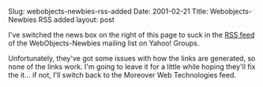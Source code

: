 Slug: webobjects-newbies-rss-added
Date: 2001-02-21
Title: Webobjects-Newbies RSS added
layout: post

I&#39;ve switched the news box on the right of this page to suck in the <a href="http://groups.yahoo.com/group/webobjects-newbies/messages?rss=1&amp;viscount=15">RSS feed</a> of the WebObjects-Newbies mailing list on Yahoo! Groups.

Unfortunately, they&#39;ve got some issues with how the links are generated, so none of the links work. I&#39;m going to leave it for a little while hoping they&#39;ll fix the it... if not, I&#39;ll switch back to the Moreover Web Technologies feed.
